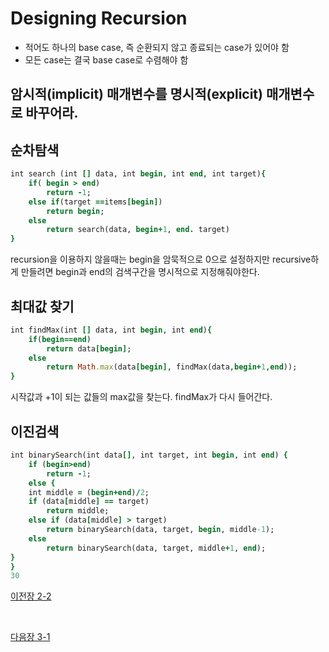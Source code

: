# Designing Recursion
* 적어도 하나의 base case, 즉 순환되지 않고 종료되는 case가 있어야 함
* 모든 case는 결국 base case로 수렴해야 함



## 암시적(implicit) 매개변수를 명시적(explicit) 매개변수로 바꾸어라.

## 순차탐색
```ruby
int search (int [] data, int begin, int end, int target){
    if( begin > end) 
        return -1;
    else if(target ==items[begin])
        return begin;
    else 
        return search(data, begin+1, end. target)
}
```
recursion을 이용하지 않을때는 begin을 암묵적으로 0으로 설정하지만 recursive하게 만들려면 begin과 end의 검색구간을 명시적으로 지정해줘야한다.


## 최대값 찾기
```ruby
int findMax(int [] data, int begin, int end){
    if(begin==end)
        return data[begin];
    else
        return Math.max(data[begin], findMax(data,begin+1,end));
}
```
시작값과 +1이 되는 값들의 max값을 찾는다. findMax가 다시 들어간다.

## 이진검색
```ruby
int binarySearch(int data[], int target, int begin, int end) {
    if (begin>end)
        return -1;
    else {
    int middle = (begin+end)/2;
    if (data[middle] == target)
        return middle;
    else if (data[middle] > target)
        return binarySearch(data, target, begin, middle-1);
    else
        return binarySearch(data, target, middle+1, end);
}
}
30
```



[이전장 2-2](https://github.com/MinsoftK/TIL/blob/master/Algorithm/2-2%20Recrusive.md)


<br>

[다음장 3-1](https://github.com/MinsoftK/TIL/blob/master/Algorithm/2-3%20Recursive.md)
